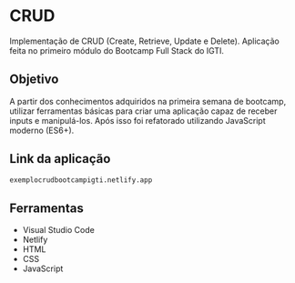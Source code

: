# CRUD
Implementação de CRUD (Create, Retrieve, Update e Delete). Aplicação feita no primeiro módulo do Bootcamp Full Stack do IGTI.


## Objetivo

A partir dos conhecimentos adquiridos na primeira semana de bootcamp, utilizar ferramentas básicas para criar uma aplicação capaz de receber inputs e manipulá-los. Após isso foi refatorado utilizando JavaScript moderno (ES6+).


## Link da aplicação
```bash
exemplocrudbootcampigti.netlify.app
```

## Ferramentas

<ul>
<li>Visual Studio Code</li>
<li>Netlify</li>
<li>HTML</li>
<li>CSS</li>
<li>JavaScript</li></ul>
